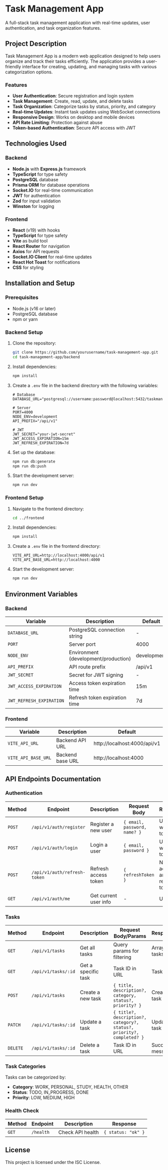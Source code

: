 # Task Management App

A full-stack task management application with real-time updates, user authentication, and task organization features.

## Project Description

Task Management App is a modern web application designed to help users organize and track their tasks efficiently. The application provides a user-friendly interface for creating, updating, and managing tasks with various categorization options.

### Features

- **User Authentication**: Secure registration and login system
- **Task Management**: Create, read, update, and delete tasks
- **Task Organization**: Categorize tasks by status, priority, and category
- **Real-time Updates**: Instant task updates using WebSocket connections
- **Responsive Design**: Works on desktop and mobile devices
- **API Rate Limiting**: Protection against abuse
- **Token-based Authentication**: Secure API access with JWT

## Technologies Used

### Backend

- **Node.js** with **Express.js** framework
- **TypeScript** for type safety
- **PostgreSQL** database
- **Prisma ORM** for database operations
- **Socket.IO** for real-time communication
- **JWT** for authentication
- **Zod** for input validation
- **Winston** for logging

### Frontend

- **React** (v19) with hooks
- **TypeScript** for type safety
- **Vite** as build tool
- **React Router** for navigation
- **Axios** for API requests
- **Socket.IO Client** for real-time updates
- **React Hot Toast** for notifications
- **CSS** for styling

## Installation and Setup

### Prerequisites

- Node.js (v16 or later)
- PostgreSQL database
- npm or yarn

### Backend Setup

1. Clone the repository:
   ```bash
   git clone https://github.com/yourusername/task-management-app.git
   cd task-management-app/backend
   ```

2. Install dependencies:
   ```bash
   npm install
   ```

3. Create a `.env` file in the backend directory with the following variables:
   ```
   # Database
   DATABASE_URL="postgresql://username:password@localhost:5432/taskmanagement"
   
   # Server
   PORT=4000
   NODE_ENV=development
   API_PREFIX="/api/v1"
   
   # JWT
   JWT_SECRET="your-jwt-secret"
   JWT_ACCESS_EXPIRATION=15m
   JWT_REFRESH_EXPIRATION=7d
   ```

4. Set up the database:
   ```bash
   npm run db:generate
   npm run db:push
   ```

5. Start the development server:
   ```bash
   npm run dev
   ```

### Frontend Setup

1. Navigate to the frontend directory:
   ```bash
   cd ../frontend
   ```

2. Install dependencies:
   ```bash
   npm install
   ```

3. Create a `.env` file in the frontend directory:
   ```
   VITE_API_URL=http://localhost:4000/api/v1
   VITE_API_BASE_URL=http://localhost:4000
   ```

4. Start the development server:
   ```bash
   npm run dev
   ```

## Environment Variables

### Backend

| Variable | Description | Default |
|----------|-------------|---------|
| `DATABASE_URL` | PostgreSQL connection string | - |
| `PORT` | Server port | 4000 |
| `NODE_ENV` | Environment (development/production) | development |
| `API_PREFIX` | API route prefix | /api/v1 |
| `JWT_SECRET` | Secret for JWT signing | - |
| `JWT_ACCESS_EXPIRATION` | Access token expiration time | 15m |
| `JWT_REFRESH_EXPIRATION` | Refresh token expiration time | 7d |

### Frontend

| Variable | Description | Default |
|----------|-------------|---------|
| `VITE_API_URL` | Backend API URL | http://localhost:4000/api/v1 |
| `VITE_API_BASE_URL` | Backend base URL | http://localhost:4000 |

## API Endpoints Documentation

### Authentication

| Method | Endpoint | Description | Request Body | Response |
|--------|----------|-------------|-------------|----------|
| `POST` | `/api/v1/auth/register` | Register a new user | `{ email, password, name? }` | User data with tokens |
| `POST` | `/api/v1/auth/login` | Login a user | `{ email, password }` | User data with tokens |
| `POST` | `/api/v1/auth/refresh-token` | Refresh access token | `{ refreshToken }` | New access and refresh tokens |
| `GET` | `/api/v1/auth/me` | Get current user info | - | User data |

### Tasks

| Method | Endpoint | Description | Request Body/Params | Response |
|--------|----------|-------------|-------------|----------|
| `GET` | `/api/v1/tasks` | Get all tasks | Query params for filtering | Array of tasks |
| `GET` | `/api/v1/tasks/:id` | Get a specific task | Task ID in URL | Task data |
| `POST` | `/api/v1/tasks` | Create a new task | `{ title, description?, category, status?, priority? }` | Created task |
| `PATCH` | `/api/v1/tasks/:id` | Update a task | `{ title?, description?, category?, status?, priority?, completed? }` | Updated task |
| `DELETE` | `/api/v1/tasks/:id` | Delete a task | Task ID in URL | Success message |

### Task Categories

Tasks can be categorized by:
- **Category**: WORK, PERSONAL, STUDY, HEALTH, OTHER
- **Status**: TODO, IN_PROGRESS, DONE
- **Priority**: LOW, MEDIUM, HIGH

### Health Check

| Method | Endpoint | Description | Response |
|--------|----------|-------------|----------|
| `GET` | `/health` | Check API health | `{ status: "ok" }` |

## License

This project is licensed under the ISC License. 